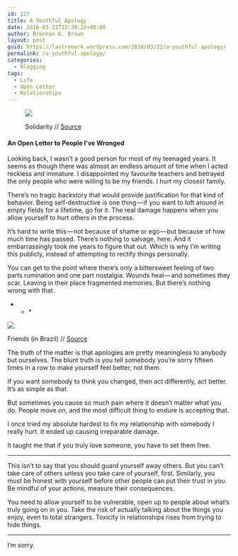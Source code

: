 ```yaml
---
id: 127
title: A Youthful Apology
date: 2016-03-22T15:39:22+00:00
author: Brennan K. Brown
layout: post
guid: https://lastremark.wordpress.com/2016/03/22/a-youthful-apology/
permalink: /a-youthful-apology/
categories:
  - Blogging
tags:
  - Life
  - Open Letter
  - Relationships
---
```

<figure class="wp-caption"> 

<img data-width="1024" data-height="823" src="https://cdn-images-1.medium.com/max/1200/1*EM1vz8fjM0MdVA80wqMMHA.jpeg" /> <figcaption class="wp-caption-text">Solidarity // <a href="https://www.flickr.com/photos/bennyseidelman/24804902164" target="_blank" rel="noopener noreferrer">Source</a></figcaption></figure> 

#### An Open Letter to People I’ve Wronged

<span>L</span>ooking back, I wasn’t a good person for most of my teenaged years. It seems as though there was almost an endless amount of time when I acted reckless and immature. I disappointed my favourite teachers and betrayed the only people who were willing to be my friends. I hurt my closest family.

There’s no tragic backstory that would provide justification for that kind of behavior. Being self-destructive is one thing — if you want to loft around in empty fields for a lifetime, go for it. The real damage happens when you allow yourself to hurt others in the process.

It’s hard to write this — not because of shame or ego — but because of how much time has passed. There’s nothing to salvage, here. And it embarrassingly took me years to figure that out. Which is why I’m writing this publicly, instead of attempting to rectify things personally.

You can get to the point where there’s only a bittersweet feeling of two parts rumination and one part nostalgia. Wounds heal — and sometimes they scar. Leaving in their place fragmented memories. But there’s nothing wrong with that.

* * *<figure class="wp-caption"> 

<img data-width="833" data-height="1024" src="https://cdn-images-1.medium.com/max/600/1*cOXBVMmQ6ZgDAIc4SuhwFg.jpeg" /> <figcaption class="wp-caption-text">Friends (in Brazil) // <a href="https://www.flickr.com/photos/dfuster74/21961953278" target="_blank" rel="noopener noreferrer">Source</a></figcaption></figure> 

The truth of the matter is that apologies are pretty meaningless to anybody but ourselves. The blunt truth is you tell somebody you’re sorry fifteen times in a row to make yourself feel better, not them.

If you want somebody to think you changed, then act differently, act better. It’s as simple as that.

But sometimes you cause so much pain where it doesn’t matter what you do. People move on, and the most difficult thing to endure is accepting that.

I once tried my absolute hardest to fix my relationship with somebody I really hurt. It ended up causing irreparable damage.

It taught me that if you truly love someone, you have to set them free.

* * *

<span>T</span>his isn’t to say that you should guard yourself away others. But you can’t take care of others unless you take care of yourself, first. Similarly, you must be honest with yourself before other people can put their trust in you. Be mindful of your actions, measure their consequences.

You need to allow yourself to be vulnerable, open up to people about what’s truly going on in you. Take the risk of actually talking about the things you enjoy, even to total strangers. Toxicity in relationships rises from trying to hide things.

* * *

I’m sorry.